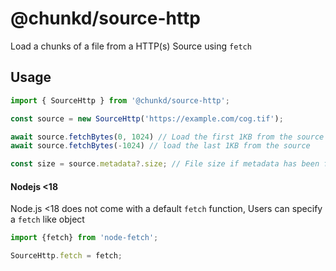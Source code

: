 # @chunkd/source-http

Load a chunks of a file from a HTTP(s) Source using `fetch`

## Usage

```javascript
import { SourceHttp } from '@chunkd/source-http';

const source = new SourceHttp('https://example.com/cog.tif');

await source.fetchBytes(0, 1024) // Load the first 1KB from the source
await source.fetchBytes(-1024) // load the last 1KB from the source

const size = source.metadata?.size; // File size if metadata has been fetched
```

#### Nodejs <18
Node.js <18 does not come with a default `fetch` function, Users can specify a `fetch` like object

```javascript
import {fetch} from 'node-fetch';

SourceHttp.fetch = fetch;
```
